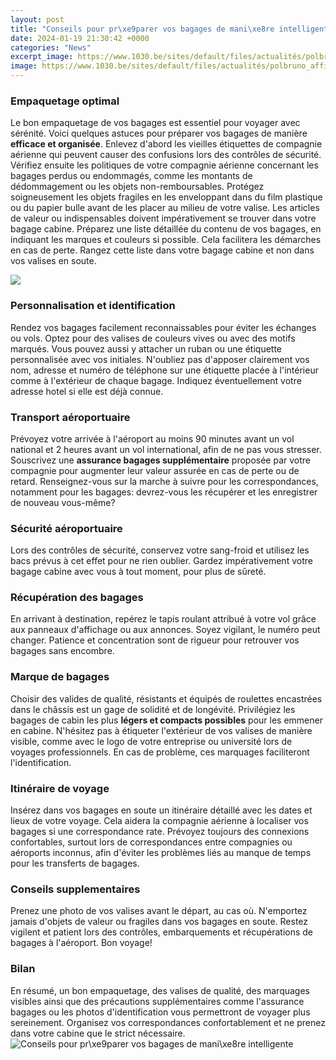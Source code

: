 ```yaml
---
layout: post
title: "Conseils pour pr\xe9parer vos bagages de mani\xe8re intelligente"
date: 2024-01-19 21:30:42 +0000
categories: "News"
excerpt_image: https://www.1030.be/sites/default/files/actualités/polbruno_affiche_vol_bagage_01_a3-traitscoupes-valise_entouree.jpg
image: https://www.1030.be/sites/default/files/actualités/polbruno_affiche_vol_bagage_01_a3-traitscoupes-valise_entouree.jpg
---
```


### Empaquetage optimal
Le bon empaquetage de vos bagages est essentiel pour voyager avec sérénité. Voici quelques astuces pour préparer vos bagages de manière **efficace et organisée**. 
Enlevez d'abord les vieilles étiquettes de compagnie aérienne qui peuvent causer des confusions lors des contrôles de sécurité. Vérifiez ensuite les politiques de votre compagnie aérienne concernant les bagages perdus ou endommagés, comme les montants de dédommagement ou les objets non-remboursables. 
Protégez soigneusement les objets fragiles en les enveloppant dans du film plastique ou du papier bulle avant de les placer au milieu de votre valise. Les articles de valeur ou indispensables doivent impérativement se trouver dans votre bagage cabine. 
Préparez une liste détaillée du contenu de vos bagages, en indiquant les marques et couleurs si possible. Cela facilitera les démarches en cas de perte. Rangez cette liste dans votre bagage cabine et non dans vos valises en soute.

![](https://www.voyageindonesie.com/cdn/id-public/bagages_voyage_relax.jpg)
### Personnalisation et identification 
Rendez vos bagages facilement reconnaissables pour éviter les échanges ou vols. Optez pour des valises de couleurs vives ou avec des motifs marqués. Vous pouvez aussi y attacher un ruban ou une étiquette personnalisée avec vos initiales.
N'oubliez pas d'apposer clairement vos nom, adresse et numéro de téléphone sur une étiquette placée à l'intérieur comme à l'extérieur de chaque bagage. Indiquez éventuellement votre adresse hotel si elle est déjà connue.
### Transport aéroportuaire 
Prévoyez votre arrivée à l'aéroport au moins 90 minutes avant un vol national et 2 heures avant un vol international, afin de ne pas vous stresser. Souscrivez une **assurance bagages supplémentaire** proposée par votre compagnie pour augmenter leur valeur assurée en cas de perte ou de retard. 
Renseignez-vous sur la marche à suivre pour les correspondances, notamment pour les bagages: devrez-vous les récupérer et les enregistrer de nouveau vous-même? 
### Sécurité aéroportuaire
Lors des contrôles de sécurité, conservez votre sang-froid et utilisez les bacs prévus à cet effet pour ne rien oublier. Gardez impérativement votre bagage cabine avec vous à tout moment, pour plus de sûreté.
### Récupération des bagages
En arrivant à destination, repérez le tapis roulant attribué à votre vol grâce aux panneaux d'affichage ou aux annonces. Soyez vigilant, le numéro peut changer. Patience et concentration sont de rigueur pour retrouver vos bagages sans encombre.
### Marque de bagages
Choisir des valides de qualité, résistants et équipés de roulettes encastrées dans le châssis est un gage de solidité et de longévité. Privilégiez les bagages de cabin les plus **légers et compacts possibles** pour les emmener en cabine. 
N'hésitez pas à étiqueter l'extérieur de vos valises de manière visible, comme avec le logo de votre entreprise ou université lors de voyages professionnels. En cas de problème, ces marquages faciliteront l'identification.
### Itinéraire de voyage
Insérez dans vos bagages en soute un itinéraire détaillé avec les dates et lieux de votre voyage. Cela aidera la compagnie aérienne à localiser vos bagages si une correspondance rate. 
Prévoyez toujours des connexions confortables, surtout lors de correspondances entre compagnies ou aéroports inconnus, afin d'éviter les problèmes liés au manque de temps pour les transferts de bagages.
### Conseils supplementaires
Prenez une photo de vos valises avant le départ, au cas où. N'emportez jamais d'objets de valeur ou fragiles dans vos bagages en soute. Restez vigilent et patient lors des contrôles, embarquements et récupérations de bagages à l'aéroport. Bon voyage!
### Bilan
En résumé, un bon empaquetage, des valises de qualité, des marquages visibles ainsi que des précautions supplémentaires comme l'assurance bagages ou les photos d'identification vous permettront de voyager plus sereinement. Organisez vos correspondances confortablement et ne prenez dans votre cabine que le strict nécessaire.
![Conseils pour pr\xe9parer vos bagages de mani\xe8re intelligente](https://www.1030.be/sites/default/files/actualités/polbruno_affiche_vol_bagage_01_a3-traitscoupes-valise_entouree.jpg)